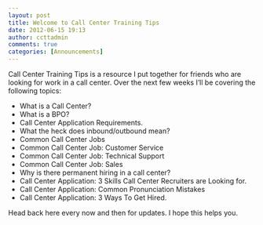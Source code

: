 ```yaml
---
layout: post
title: Welcome to Call Center Training Tips
date: 2012-06-15 19:13
author: ccttadmin
comments: true
categories: [Announcements]
---
```

Call Center Training Tips is a resource I put together for friends who are looking for work in a call center. Over the next few weeks I’ll be covering the following topics:
<ul>
	<li>What is a Call Center?</li>
	<li>What is a BPO?</li>
	<li>Call Center Application Requirements.</li>
	<li>What the heck does inbound/outbound mean?</li>
	<li>Common Call Center Jobs</li>
	<li>Common Call Center Job: Customer Service</li>
	<li>Common Call Center Job: Technical Support</li>
	<li>Common Call Center Job: Sales</li>
	<li>Why is there permanent hiring in a call center?</li>
	<li>Call Center Application: 3 Skills Call Center Recruiters are Looking for.</li>
	<li>Call Center Application: Common Pronunciation Mistakes</li>
	<li>Call Center Application: 3 Ways To Get Hired.</li>
</ul>
Head back here every now and then for updates. I hope this helps you.
